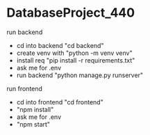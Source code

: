 # DatabaseProject_440

run backend
- cd into backend "cd backend"
- create venv with "python -m venv venv"
- install req "pip install -r requirements.txt"
- ask me for .env
- run backend "python manage.py runserver"

run frontend
- cd into frontend "cd frontend"
- "npm install"
- ask me for .env
- "npm start"
